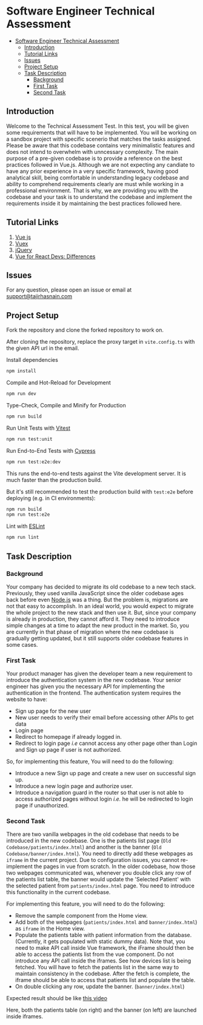 # Software Engineer Technical Assessment

- [Software Engineer Technical Assessment](#software-engineer-technical-assessment)
  - [Introduction](#introduction)
  - [Tutorial Links](#tutorial-links)
  - [Issues](#issues)
  - [Project Setup](#project-setup)
  - [Task Description](#task-description)
    - [Background](#background)
    - [First Task](#first-task)
    - [Second Task](#second-task)

## Introduction

Welcome to the Technical Assessment Test. In this test, you will be given some requirements that will have to be implemented. You will be working on a sandbox project with specific scenerio that matches the tasks assigned. Please be aware that this codebase contains very minimalistic features and does not intend to overwhelm with unncessary complexity. The main purpose of a pre-given codebase is to provide a reference on the best practices followed in Vue.js. Although we are not expecting any candiate to have any prior experience in a very specific framework, having good analytical skill, being comfortable in understanding legacy codebase and ability to comprehend requirements clearly are must while working in a professional environment. That is why, we are providing you with the codebase and your task is to understand the codebase and implement the requirements inside it by maintaining the best practices followed here.

## Tutorial Links

1. [Vue js](https://vuejs.org/)
2. [Vuex](https://vuex.vuejs.org/)
3. [jQuery](https://api.jquery.com/)
4. [Vue for React Devs: Differences](https://www.vuemastery.com/courses/vue-for-react-devs-differences/reacting-to-changes/)

## Issues

For any question, please open an issue or email at [support@tajirhasnain.com](mailto:support@tajirhasnain.com)

## Project Setup

Fork the repository and clone the forked repository to work on.

After cloning the repository, replace the proxy target in `vite.config.ts` with the given API url in the email.

Install dependencies

```sh
npm install
```

Compile and Hot-Reload for Development

```sh
npm run dev
```

Type-Check, Compile and Minify for Production

```sh
npm run build
```

Run Unit Tests with [Vitest](https://vitest.dev/)

```sh
npm run test:unit
```

Run End-to-End Tests with [Cypress](https://www.cypress.io/)

```sh
npm run test:e2e:dev
```

This runs the end-to-end tests against the Vite development server.
It is much faster than the production build.

But it's still recommended to test the production build with `test:e2e` before deploying (e.g. in CI environments):

```sh
npm run build
npm run test:e2e
```

Lint with [ESLint](https://eslint.org/)

```sh
npm run lint
```

## Task Description

### Background

Your company has decided to migrate its old codebase to a new tech stack. Previously, they used vanilla JavaScript since the older codebase ages back before even [Node.js](https://nodejs.org/) was a thing. But the problem is, migrations are not that easy to accomplish. In an ideal world, you would expect to migrate the whole project to the new stack and then use it. But, since your company is already in production, they cannot afford it. They need to introduce simple changes at a time to adapt the new product in the market. So, you are currently in that phase of migration where the new codebase is gradually getting updated, but it still supports older codebase features in some cases.

### First Task

Your product manager has given the developer team a new requirement to introduce the authentication system in the new codebase. Your senior engineer has given you the necessary API for implementing the authentication in the frontend.
The authentication system requires the website to have:

- Sign up page for the new user
- New user needs to verify their email before accessing other APIs to get data
- Login page
- Redirect to homepage if already logged in.
- Redirect to login page _i.e_ cannot access any other page other than Login and Sign up page if user is not authorized.

So, for implementing this feature, You will need to do the following:

- Introduce a new Sign up page and create a new user on successful sign up.
- Introduce a new login page and authorize user.
- Introduce a navigation guard in the router so that user is not able to access authorized pages without login _i.e._ he will be redirected to login page if unauthorized.

### Second Task

There are two vanilla webpages in the old codebase that needs to be introduced in the new codebase. One is the patients list page (`Old Codebase/patients/index.html`) and another is the banner (`Old Codebase/banner/index.html`). You need to directly add these webpages as `iframe` in the current project. Due to configuration issues, you cannot re-implement the pages in vue from scratch.
In the older codebase, how those two webpages communicated was, whenever you double click any row of the patients list table, the banner would update the 'Selected Patient' with the selected patient from `patients/index.html` page. You need to introduce this functionality in the current codebase.

For implementing this feature, you will need to do the following:

- Remove the sample component from the Home view.
- Add both of the webpages (`patients/index.html` and `banner/index.html`) as `iframe` in the Home view.
- Populate the patients table with patient information from the database. (Currently, it gets populated with static dummy data). Note that, you need to make API call inside Vue framework, the iFrame should then be able to access the patients list from the vue component. Do not introduce any API call inside the iframes. See how devices list is being fetched. You will have to fetch the patients list in the same way to maintain consistency in the codebase. After the fetch is complete, the iframe should be able to access that patients list and populate the table.
- On double clicking any row, update the banner. (`banner/index.html`)

Expected result should be like [this video](./requirements/task-2.mkv)

Here, both the patients table (on right) and the banner (on left) are launched inside iframes.
